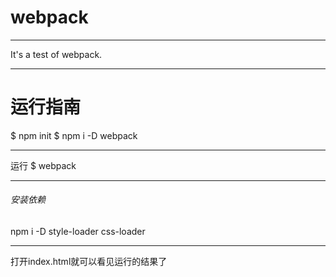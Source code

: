 # webpack
- - - 
It's a test of webpack.
- - - 
# 运行指南
$ npm init
$ npm i -D webpack
- - - 
运行 
$ webpack
- - - 
###### 安装依赖
npm i -D style-loader css-loader
 - - - 
打开index.html就可以看见运行的结果了
